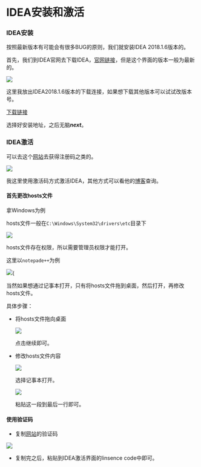 # IDEA安装和激活

### IDEA安装

按照最新版本有可能会有很多BUG的原则，我们就安装IDEA 2018.1.6版本的。

首先，我们到IDEA官网去下载IDEA，[官网链接](https://www.jetbrains.com/idea/)，但是这个界面的版本一般为最新的。

![](image/117.png)

这里我放出IDEA2018.1.6版本的下载连接，如果想下载其他版本可以试试改版本号。

[下载链接](https://download.jetbrains.com/idea/ideaIU-2018.1.6.exe)

选择好安装地址，之后无脑***next***。

### IDEA激活

可以去这个[网站](http://idea.lanyus.com/)去获得注册码之类的。

![](image/118.png)

我这里使用激活码方式激活IDEA，其他方式可以看他的[博客](http://blog.lanyus.com/)查询。

#### 首先更改hosts文件

拿Windows为例

hosts文件一般在`C:\Windows\System32\drivers\etc`目录下

![](image/119.png)

hosts文件存在权限，所以需要管理员权限才能打开。

这里以`notepade++`为例

![](image/120.png)(

当然如果想通过记事本打开，只有将hosts文件拖到桌面，然后打开，再修改hosts文件。

具体步骤：

- 将hosts文件拖向桌面

  ![](image/121.png)

  点击继续即可。

- 修改hosts文件内容

  ![](image/122.png)

  选择记事本打开。

  ![](image/123.png)

  粘贴这一段到最后一行即可。

#### 使用验证码

- 复制[网站](http://idea.lanyus.com/)的验证码

![](image/124.png)

- 复制完之后，粘贴到IDEA激活界面的linsence code中即可。